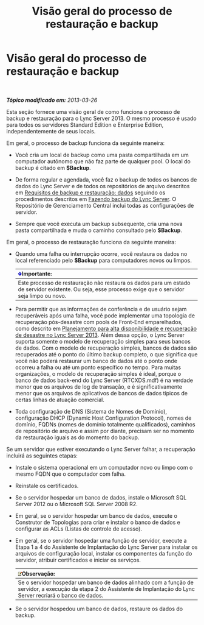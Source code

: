 ﻿---
title: Visão geral do processo de restauração e backup
TOCTitle: Visão geral do processo de restauração e backup
ms:assetid: e0f23b21-070f-4df5-b795-cea2f5338d85
ms:mtpsurl: https://technet.microsoft.com/pt-br/library/Hh202192(v=OCS.15)
ms:contentKeyID: 52057746
ms.date: 05/19/2016
mtps_version: v=OCS.15
ms.translationtype: HT
---

# Visão geral do processo de restauração e backup

 

_**Tópico modificado em:** 2013-03-26_

Esta seção fornece uma visão geral de como funciona o processo de backup e restauração para o Lync Server 2013. O mesmo processo é usado para todos os servidores Standard Edition e Enterprise Edition, independentemente de seus locais.

Em geral, o processo de backup funciona da seguinte maneira:

  - Você cria um local de backup como uma pasta compartilhada em um computador autônomo que não faz parte de qualquer pool. O local do backup é citado em **$Backup**.

  - De forma regular e agendada, você faz o backup de todos os bancos de dados do Lync Server e de todos os repositórios de arquivo descritos em [Requisitos de backup e restauração: dados](lync-server-2013-backup-and-restoration-requirements-data.md) seguindo os procedimentos descritos em [Fazendo backup do Lync Server](lync-server-2013-backing-up-lync-server.md). O Repositório de Gerenciamento Central inclui todas as configurações de servidor.

  - Sempre que você executa um backup subsequente, cria uma nova pasta compartilhada e muda o caminho consultado pelo **$Backup**.

Em geral, o processo de restauração funciona da seguinte maneira:

  - Quando uma falha ou interrupção ocorre, você restaura os dados no local referenciado pelo **$Backup** para computadores novos ou limpos.
    
    <table>
    <thead>
    <tr class="header">
    <th><img src="images/Gg425939.important(OCS.15).gif" title="important" alt="important" />Importante:</th>
    </tr>
    </thead>
    <tbody>
    <tr class="odd">
    <td>Este processo de restauração não restaura os dados para um estado de servidor existente. Ou seja, esse processo exige que o servidor seja limpo ou novo.</td>
    </tr>
    </tbody>
    </table>


  - Para permitir que as informações de conferência e de usuário sejam recuperáveis após uma falha, você pode implementar uma topologia de recuperação pós-desastre com pools de Front-End emparelhados, como descrito em [Planejamento para alta disponibilidade e recuperação de desastre no Lync Server 2013](lync-server-2013-planning-for-high-availability-and-disaster-recovery.md). Além dessa opção, o Lync Server suporta somente o modelo de recuperação simples para seus bancos de dados. Com o modelo de recuperação simples, bancos de dados são recuperados até o ponto do último backup completo, o que significa que você não poderá restaurar um banco de dados até o ponto onde ocorreu a falha ou até um ponto específico no tempo. Para muitas organizações, o modelo de recuperação simples é ideal, porque o banco de dados back-end do Lync Server (RTCXDS.mdf) é na verdade menor que os arquivos de log de transação, e é significativamente menor que os arquivos de aplicativos de bancos de dados típicos de certas linhas de atuação comercial.

  - Toda configuração de DNS (Sistema de Nomes de Domínio), configuração DHCP (Dynamic Host Configuration Protocol), nomes de domínio, FQDNs (nomes de domínio totalmente qualificados), caminhos de repositório de arquivo e assim por diante, precisam ser no momento da restauração iguais as do momento do backup.

Se um servidor que estiver executando o Lync Server falhar, a recuperação incluirá as seguintes etapas:

  - Instale o sistema operacional em um computador novo ou limpo com o mesmo FQDN que o computador com falha.

  - Reinstale os certificados.

  - Se o servidor hospedar um banco de dados, instale o Microsoft SQL Server 2012 ou o Microsoft SQL Server 2008 R2.

  - Em geral, se o servidor hospedar um banco de dados, execute o Construtor de Topologias para criar e instalar o banco de dados e configurar as ACLs (Listas de controle de acesso).

  - Em geral, se o servidor hospedar uma função de servidor, execute a Etapa 1 a 4 do Assistente de Implantação do Lync Server para instalar os arquivos de configuração local, instalar os componentes da função do servidor, atribuir certificados e iniciar os serviços.
    
    <table>
    <thead>
    <tr class="header">
    <th><img src="images/Gg425756.note(OCS.15).gif" title="note" alt="note" />Observação:</th>
    </tr>
    </thead>
    <tbody>
    <tr class="odd">
    <td>Se o servidor hospedar um banco de dados alinhado com a função de servidor, a execução da etapa 2 do Assistente de Implantação do Lync Server recriará o banco de dados.</td>
    </tr>
    </tbody>
    </table>


  - Se o servidor hospedou um banco de dados, restaure os dados do backup.


